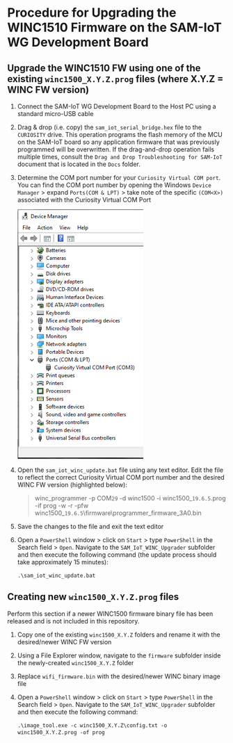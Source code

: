 # Procedure for Upgrading the WINC1510 Firmware on the SAM-IoT WG Development Board

## Upgrade the WINC1510 FW using one of the existing `winc1500_X.Y.Z.prog` files (where X.Y.Z = WINC FW version)

1. Connect the SAM-IoT WG Development Board to the Host PC using a standard micro-USB cable

2. Drag & drop (i.e. copy) the `sam_iot_serial_bridge.hex` file to the `CURIOSITY` drive.  This operation programs the flash memory of the MCU on the SAM-IoT board so any application firmware that was previously programmed will be overwritten.  If the drag-and-drop operation fails multiple times, consult the `Drag and Drop Troubleshooting for SAM-IoT` document that is located in the `Docs` folder.

3. Determine the COM port number for your `Curiosity Virtual COM port`.  You can find the COM port number by opening the Windows `Device Manager` &gt; expand `Ports(COM & LPT)` &gt; take note of the specific `(COM<X>)` associated with the Curiosity Virtual COM Port

    <img src=".//media/image_01.png" />

4. Open the `sam_iot_winc_update.bat` file using any text editor.  Edit the file to reflect the correct Curiosity Virtual COM port number and the desired WINC FW version (highlighted below):

    > winc_programmer -p COM`29` -d winc1500 -i winc1500_`19.6.5`.prog -if prog -w -r -pfw winc1500_`19.6.5`\firmware\programmer_firmware_3A0.bin

5. Save the changes to the file and exit the text editor

6. Open a `PowerShell` window > click on `Start` > type `PowerShell` in the Search field > `Open`.  Navigate to the `SAM_IoT_WINC_Upgrader` subfolder and then execute the following command (the update process should take approximately 15 minutes):
    ```
    .\sam_iot_winc_update.bat
    ```

## Creating new `winc1500_X.Y.Z.prog` files

Perform this section if a newer WINC1500 firmware binary file has been released and is not included in this repository.

1. Copy one of the existing `winc1500_X.Y.Z` folders and rename it with the desired/newer WINC FW version

2. Using a File Explorer window, navigate to the `firmware` subfolder inside the newly-created `winc1500_X.Y.Z` folder

3. Replace `wifi_firmware.bin` with the desired/newer WINC binary image file

4. Open a `PowerShell` window > click on `Start` > type `PowerShell` in the Search field > `Open`.  Navigate to the `SAM_IoT_WINC_Upgrader` subfolder and then execute the following command:
    ```
    .\image_tool.exe -c winc1500_X.Y.Z\config.txt -o winc1500_X.Y.Z.prog -of prog
    ```
